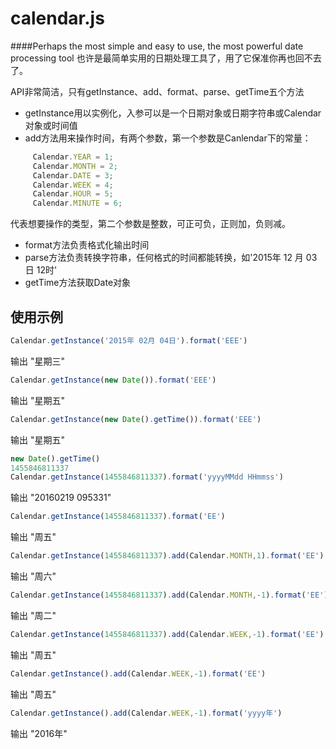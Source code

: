 calendar.js
=====
####Perhaps the most simple and easy to use, the most powerful date processing tool 也许是最简单实用的日期处理工具了，用了它保准你再也回不去了。

API非常简洁，只有getInstance、add、format、parse、getTime五个方法
 * getInstance用以实例化，入参可以是一个日期对象或日期字符串或Calendar对象或时间值
 * add方法用来操作时间，有两个参数，第一个参数是Canlendar下的常量：
```javascript
     Calendar.YEAR = 1;
     Calendar.MONTH = 2;
     Calendar.DATE = 3;
     Calendar.WEEK = 4;
     Calendar.HOUR = 5;
     Calendar.MINUTE = 6;
```
代表想要操作的类型，第二个参数是整数，可正可负，正则加，负则减。
* format方法负责格式化输出时间
* parse方法负责转换字符串，任何格式的时间都能转换，如'2015年 12 月 03日 12时'
* getTime方法获取Date对象

使用示例
-----------
```javascript
Calendar.getInstance('2015年 02月 04日').format('EEE')
```
输出 "星期三"
```javascript
Calendar.getInstance(new Date()).format('EEE')
```
输出 "星期五"
```javascript
Calendar.getInstance(new Date().getTime()).format('EEE')
```
输出 "星期五"
```javascript
new Date().getTime()
1455846811337
Calendar.getInstance(1455846811337).format('yyyyMMdd HHmmss')
```
输出 "20160219 095331"
```javascript
Calendar.getInstance(1455846811337).format('EE')
```
输出 "周五"
```javascript
Calendar.getInstance(1455846811337).add(Calendar.MONTH,1).format('EE')
```
输出 "周六"
```javascript
Calendar.getInstance(1455846811337).add(Calendar.MONTH,-1).format('EE')
```
输出 "周二"
```javascript
Calendar.getInstance(1455846811337).add(Calendar.WEEK,-1).format('EE')
```
输出 "周五"
```javascript
Calendar.getInstance().add(Calendar.WEEK,-1).format('EE')
```
输出 "周五"
```javascript
Calendar.getInstance().add(Calendar.WEEK,-1).format('yyyy年')
```
输出 "2016年"
